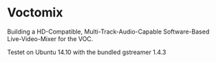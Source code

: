 # Voctomix
Building a HD-Compatible, Multi-Track-Audio-Capable Software-Based Live-Video-Mixer for the VOC.

Testet on Ubuntu 14.10 with the bundled gstreamer 1.4.3

